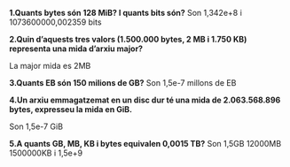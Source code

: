 ﻿**1.Quants bytes són 128 MiB? I quants bits són?** Son 1,342e+8 i 1073600000,002359 bits

**2.Quin d’aquests tres valors (1.500.000 bytes, 2 MB i 1.750 KB) representa una mida d’arxiu major?**

La major mida es 2MB

**3.Quants EB són 150 milions de GB?** Son 1,5e-7 millons de EB

**4.Un arxiu emmagatzemat en un disc dur té una mida de 2.063.568.896 bytes, expresseu la mida en GiB.**

Son 1,5e-7 GiB

**5.A quants GB, MB, KB i bytes equivalen 0,0015 TB?** Son 1,5GB 12000MB 1500000KB i 1,5e+9
